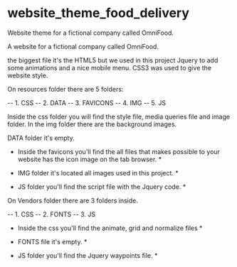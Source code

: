 # website_theme_food_delivery
Website theme for a  fictional company called OmniFood.


A website for a fictional company called OmniFood.

the biggest file it's the HTML5 but we used in this project Jquery to add some animations and a nice mobile menu. CSS3 was used to give the website style.

On resources folder there are 5 folders:

-- 1. CSS
-- 2. DATA
-- 3. FAVICONS
-- 4. IMG 
-- 5. JS

Inside the css folder you will find the style file, media queries file and image folder. 
In the img folder there are the background images.

DATA folder it's empty.

* Inside the favicons you'll find the all files that makes possible to your website has the icon image on the tab browser. *

* IMG folder it's located all images used in this project. *

* JS folder you'll find the script file with the Jquery code. *


On Vendors folder there are 3 folders inside.

-- 1. CSS
-- 2. FONTS
-- 3. JS

* Inside the css you'll find the animate, grid and normalize files *

* FONTS file it's empty. *

* JS folder you'll find the Jquery waypoints file. *


